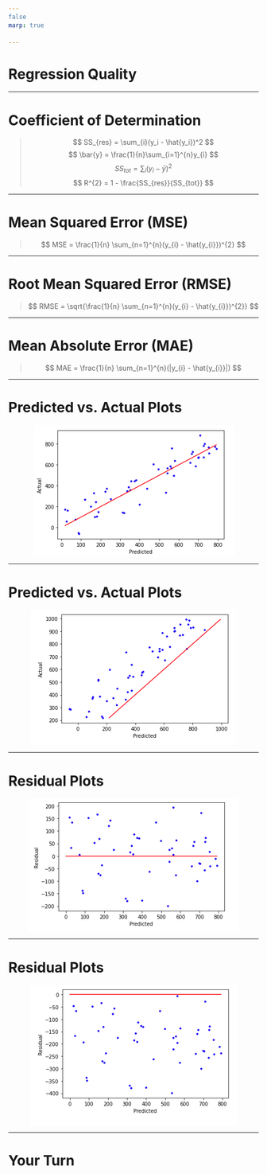 ```yaml
---
false
marp: true

---
```


<style>
img[alt~="center"] {
  display: block;
  margin: 0 auto;
}
</style>

# Regression Quality

<!--
So far in this course, we have spent some time building and testing regression models. But how can we measure how good these models are? In this unit we will examine a few of the ways we can measure and graph the results of a regression model in order to better understand the quality of the model.
-->

---

# Coefficient of Determination

> $$ SS_{res} = \sum_{i}(y_i - \hat{y_i})^2 $$
> $$ \bar{y} = \frac{1}{n}\sum_{i=1}^{n}y_{i} $$
> $$ SS_{tot} = \sum_{i}(y_{i}-\bar{y})^2 $$
> $$ R^{2} = 1 - \frac{SS_{res}}{SS_{tot}} $$
<!--

The coefficient of determination, denoted $R^2$, is one of the most important metrics in regression. It tells us how much of the data is "explained" by the model.

Before we can define the metric itself, we need to define a few other key terms.

A residual is the difference between the target value $y_i$ and the predicted value $\hat{y_i}$. The residual sum of squares is the summation of the square of every residual in the prediction set.

The total sum of squares is the sum of the squared differences between each value $y_i$ and their mean.

Given the total sum of squares and the residual sum of squares, we can calculate the coefficient of determination $R^2$.

The $R^2$ score measures how well the actual variance from $x$-values to $y$-values is represented in the variance between the $x$-values and the predicted $\hat{y}$-values.

Typically, this score ranges from 0 to 1, where 0 is bad and 1 is a perfect mapping. However, the score can also be negative. Can you guess why?

If a line drawn horizontally through the data points performs better than your regression, then the $R^2$ score would be negative. If you see this, try again. Your model really isn't working.

For values in the range 0-1, interpreting the $R^2$ is more subjective. The closer to 0, the worse your model is at fitting the data. And generally, the closer to 1, the better. But you also don't want to overfit. This is where testing, observation, and experience come into play.
-->

---

# Mean Squared Error (MSE)

> $$ MSE = \frac{1}{n} \sum_{n=1}^{n}(y_{i} - \hat{y_{i}})^{2} $$

<!--
The mean squared error is the measure of the values that our model predicts vs. what the values actually are. The differences are calculated, squared to get rid of negatives, and summed so that the average squared error can be found.

What is a good MSE value?

The answer really depends how perfect you want your model to be. The values of MSE are a little difficult to interpret, though. Since they are the square of the error, the units don't match the units of the target in our model. This is fine for machines training the model, but it's nearly impossible to reason about afterward.

There is a solution, though.
-->

---

# Root Mean Squared Error (RMSE)

> $$ RMSE = \sqrt{\frac{1}{n} \sum_{n=1}^{n}(y_{i} - \hat{y_{i}})^{2}} $$

<!--
The root mean squared error is simply the square root of the mean squared error. It adjusts the units of the error back to the units of the target, which makes model quality much easier to reason about.

For instance, if you have a model that predicted housing prices, and it had an RMSE of 10,000, would that model be good or bad? Since houses cost in the hundreds of thousands -- if not millions -- of dollars, an error of $10,000 doesn't seem too bad.

What about a model that predicted average global temperatures in Celsius that had an RMSE of 8? Although 8 is much smaller than 10,000, an 8 degrees Celsius change is a big deal in terms of average temperatures. Thus, 8 is probably not an acceptable RMSE for this model.
-->

---

# Mean Absolute  Error (MAE)

> $$ MAE = \frac{1}{n} \sum_{n=1}^{n}(|y_{i} - \hat{y_{i}}|) $$

<!--
Mean absolute error is calculated similarly to mean squared error. Instead of using squaring to remove negative values, the absolute value of the difference in actual and predicted values is taken.

A benefit of MAE is that the units remain the same as that of the target.

The primary difference in MAE and MSE is that MSE squares the error, which gives larger differences in value and much higher error scores. This gives extra penalty to really bad predictions.
-->

---

# Predicted vs. Actual Plots

![center](res/predicted_vs_actual.png)

<!--
There are numerous ways to visualize regression predictions, but one of the most basic is the "predicted vs. actual" plot.

In this case the data points scatter pretty evenly around the prediction-to-actual line (i.e., the line y=x, where the actual and predication are equal).

So what does a bad plot look like?

Image Details:
* [predicted_vs_actual.png](http://www.google.com): Copyright Google
-->

---

# Predicted vs. Actual Plots

![center](res/predicted_vs_actual_positive_bias.png)

<!--
Now we have a situation where there is an obvious bias. All predictions are higher than the actual values, so the model needs to be adjusted to make smaller predictions.

Image Details:
* [predicted_vs_actual.png](http://www.google.com): Copyright Google
-->

---

# Residual Plots

![center](res/residual.png)

<!--
Another helpful visualization tool is to plot the regression residuals. As a reminder, residuals are the difference between the actual values and the predicted values.

We plot residuals on the y-axis against the predicted values on the x-axis and draw a horizontal line through  y=0.

Image Details:
* [residual.png](http://www.google.com): Copyright Google
-->

---

# Residual Plots

![center](res/residual_bias.png)

<!--
Cases where our predictions were too low are above the line. Cases where our predictions were too high are below the line.

In the "predicted vs. actual" section above, we plotted a case where there was a large positive bias in our predictions. Plotting the same biased data on a residual plot shows all of the residuals below the zero line.

Image Details:
* [residual_bias.png](http://www.google.com): Copyright Google
-->

---

# Your Turn

<!--
Let's now move on to the lab portion of the unit. In this lab you'll create and interpret various measures and interpretations of regression model quality.
-->
